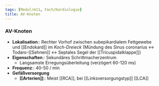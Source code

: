 ```yaml
---
tags: [Modul/m11, Fach/Kardiologie]
title: AV-Knoten
---
```

### AV-Knoten
- **Lokalisation**:: Rechter Vorhof zwischen subepikardialem Fettgewebe und [[Endokard]] im *Koch-Dreieck* (Mündung des Sinus coronarius ↔ Todaro-[[Sehnen]] ↔ Septales Segel der [[Tricuspidalklappe]])
- **Eigenschaften**:: Sekundäres Schrittmacherzentrum
	- Langsamste Erregungsüberleitung (verzögert 60-120 ms)
- **Frequenz**:: 40-50 / min
- **Gefäßversorgung**
	- **[[Arterien]]**:: Meist [[RCA]], bei [[Linksversorgungstyp]] [[LCA]]